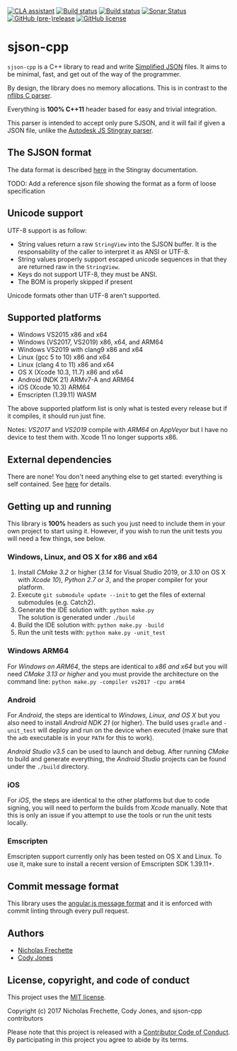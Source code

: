 [![CLA assistant](https://cla-assistant.io/readme/badge/nfrechette/sjson-cpp)](https://cla-assistant.io/nfrechette/sjson-cpp)
[![Build status](https://ci.appveyor.com/api/projects/status/oynd3x3d9umjaruf/branch/develop?svg=true)](https://ci.appveyor.com/project/nfrechette/sjson-cpp)
[![Build status](https://github.com/nfrechette/sjson-cpp/workflows/build/badge.svg)](https://github.com/nfrechette/sjson-cpp/actions)
[![Sonar Status](https://sonarcloud.io/api/project_badges/measure?project=nfrechette_sjson-cpp&metric=alert_status)](https://sonarcloud.io/dashboard?id=nfrechette_sjson-cpp)
[![GitHub (pre-)release](https://img.shields.io/github/release/nfrechette/sjson-cpp/all.svg)](https://github.com/nfrechette/sjson-cpp/releases)
[![GitHub license](https://img.shields.io/badge/license-MIT-blue.svg)](https://raw.githubusercontent.com/nfrechette/sjson-cpp/master/LICENSE)

# sjson-cpp

`sjson-cpp` is a C++ library to read and write [Simplified JSON](http://help.autodesk.com/view/Stingray/ENU/?guid=__stingray_help_managing_content_sjson_html) files.
It aims to be minimal, fast, and get out of the way of the programmer.

By design, the library does no memory allocations. This is in contrast to the [nflibs C parser](https://github.com/niklasfrykholm/nflibs).

Everything is **100% C++11** header based for easy and trivial integration.

This parser is intended to accept only pure SJSON, and it will fail if given a JSON file, unlike the [Autodesk JS Stingray parser](https://github.com/Autodesk/sjson).

## The SJSON format

The data format is described [here](http://help.autodesk.com/view/Stingray/ENU/?guid=__stingray_help_managing_content_sjson_html) in the Stingray documentation.

TODO: Add a reference sjson file showing the format as a form of loose specification

## Unicode support

UTF-8 support is as follow:

*  String values return a raw `StringView` into the SJSON buffer. It is the responsability of the caller to interpret it as ANSI or UTF-8.
*  String values properly support escaped unicode sequences in that they are returned raw in the `StringView`.
*  Keys do not support UTF-8, they must be ANSI.
*  The BOM is properly skipped if present

Unicode formats other than UTF-8 aren't supported.

## Supported platforms

*  Windows VS2015 x86 and x64
*  Windows (VS2017, VS2019) x86, x64, and ARM64
*  Windows VS2019 with clang9 x86 and x64
*  Linux (gcc 5 to 10) x86 and x64
*  Linux (clang 4 to 11) x86 and x64
*  OS X (Xcode 10.3, 11.7) x86 and x64
*  Android (NDK 21) ARMv7-A and ARM64
*  iOS (Xcode 10.3) ARM64
*  Emscripten (1.39.11) WASM

The above supported platform list is only what is tested every release but if it compiles, it should run just fine.

Notes: *VS2017* and *VS2019* compile with *ARM64* on *AppVeyor* but I have no device to test them with. Xcode 11 no longer supports x86.

## External dependencies

There are none! You don't need anything else to get started: everything is self contained.
See [here](./external) for details.

## Getting up and running

This library is **100%** headers as such you just need to include them in your own project to start using it. However, if you wish to run the unit tests you will need a few things, see below.

### Windows, Linux, and OS X for x86 and x64

1. Install *CMake 3.2* or higher (*3.14* for Visual Studio 2019, or *3.10* on OS X with *Xcode 10*), *Python 2.7 or 3*, and the proper compiler for your platform.
2. Execute `git submodule update --init` to get the files of external submodules (e.g. Catch2).
3. Generate the IDE solution with: `python make.py`  
   The solution is generated under `./build`
4. Build the IDE solution with: `python make.py -build`
5. Run the unit tests with: `python make.py -unit_test`

### Windows ARM64

For *Windows on ARM64*, the steps are identical to *x86 and x64* but you will need *CMake 3.13 or higher* and you must provide the architecture on the command line: `python make.py -compiler vs2017 -cpu arm64`

### Android

For *Android*, the steps are identical to *Windows, Linux, and OS X* but you also need to install *Android NDK 21* (or higher). The build uses `gradle` and `-unit_test` will deploy and run on the device when executed (make sure that the `adb` executable is in your `PATH` for this to work).

*Android Studio v3.5* can be used to launch and debug. After running *CMake* to build and generate everything, the *Android Studio* projects can be found under the `./build` directory.

### iOS

For *iOS*, the steps are identical to the other platforms but due to code signing, you will need to perform the builds from *Xcode* manually. Note that this is only an issue if you attempt to use the tools or run the unit tests locally.

### Emscripten

Emscripten support currently only has been tested on OS X and Linux. To use it, make sure to install a recent version of Emscripten SDK 1.39.11+.

## Commit message format

This library uses the [angular.js message format](https://github.com/angular/angular.js/blob/master/DEVELOPERS.md#commits) and it is enforced with commit linting through every pull request.

## Authors

*  [Nicholas Frechette](https://github.com/nfrechette)
*  [Cody Jones](https://github.com/CodyDWJones)

## License, copyright, and code of conduct

This project uses the [MIT license](LICENSE).

Copyright (c) 2017 Nicholas Frechette, Cody Jones, and sjson-cpp contributors

Please note that this project is released with a [Contributor Code of Conduct](CODE_OF_CONDUCT.md). By participating in this project you agree to abide by its terms.
